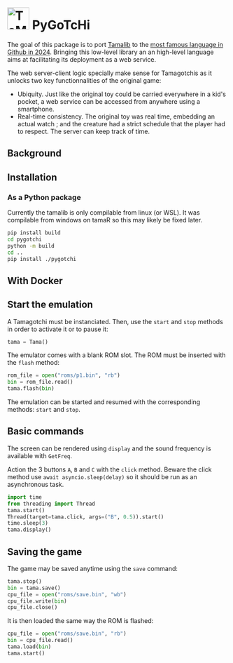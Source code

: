 # <img src="https://static.wikia.nocookie.net/tamagotchi/images/7/7c/Nyorotchi_anim_gen1.gif/revision/latest?cb=20181014132249" alt="TaMaGoTcHi" width="50"/> PyGoTcHi

The goal of this package is to port [Tamalib](https://github.com/jcrona/tamalib) to the [most famous language in Github in 2024](https://github.blog/news-insights/octoverse/octoverse-2024/). Bringing this low-level library an an high-level language aims at facilitating its deployment as a web service.

The web server-client logic specially make sense for Tamagotchis as it unlocks two key functionnalities of the original game:

- Ubiquity. Just like the original toy could be carried everywhere in a kid's pocket, a web service can be accessed from anywhere using a smartphone.
- Real-time consistency. The original toy was real time, embedding an actual watch ; and the creature had a strict schedule that the player had to respect. The server can keep track of time.

## Background

<!--

- TamaLib
- ArduinoGotchi
- C++...
- TamaR
    - automatic care: will not be implemented here but looking forward to see the same as tamaR
    - p2 conversion: now useless
- New ROMs !

-->

## Installation

### As a Python package

Currently the tamalib is only compilable from linux (or WSL). It was compilable from windows on tamaR so this may likely be fixed later.

```sh
pip install build
cd pygotchi
python -m build
cd ..
pip install ./pygotchi
```

## With Docker


## Start the emulation

A Tamagotchi must be instanciated. Then, use the `start` and `stop` methods in order to activate it or to pause it:

```py
tama = Tama()
```

The emulator comes with a blank ROM slot. The ROM must be inserted with the `flash` method:

```py
rom_file = open("roms/p1.bin", "rb")
bin = rom_file.read() 
tama.flash(bin)
```

The emulation can be started and resumed with the corresponding methods: `start` and `stop`.

## Basic commands

The screen can be rendered using `display` and the sound frequency is available with `GetFreq`.

Action the 3 buttons `A`, `B` and `C` with the `click` method. Beware the click method use `await asyncio.sleep(delay)` so it should be run as an asynchronous task.

```py
import time
from threading import Thread
tama.start()
Thread(target=tama.click, args=("B", 0.5)).start()
time.sleep(3)
tama.display()
```

## Saving the game

The game may be saved anytime using the `save` command:

```py
tama.stop()
bin = tama.save()
cpu_file = open("roms/save.bin", "wb")  
cpu_file.write(bin)  
cpu_file.close()
```

It is then loaded the same way the ROM is flashed:

```py
cpu_file = open("roms/save.bin", "rb")
bin = cpu_file.read() 
tama.load(bin)
tama.start()
```

<!--
To do:
- webapp
- implement new compatibility (recent tamalib commits)
-->
